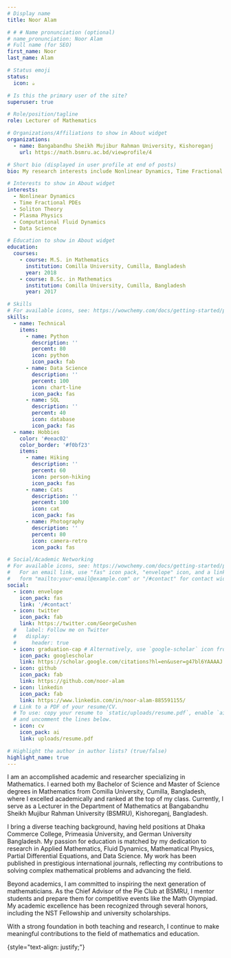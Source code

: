 ```yaml
---
# Display name
title: Noor Alam

# # # Name pronunciation (optional)
# name_pronunciation: Noor Alam
# Full name (for SEO)
first_name: Noor
last_name: Alam

# Status emoji
status:
  icon: ☕️

# Is this the primary user of the site?
superuser: true

# Role/position/tagline
role: Lecturer of Mathematics

# Organizations/Affiliations to show in About widget
organizations:
  - name: Bangabandhu Sheikh Mujibur Rahman University, Kishoreganj 
    url: https://math.bsmru.ac.bd/viewprofile/4

# Short bio (displayed in user profile at end of posts)
bio: My research interests include Nonlinear Dynamics, Time Fractional PDEs, Soliton Theory, Plasma Physics, Computational Fluid Dynamics, and Data Science.

# Interests to show in About widget
interests:
  - Nonlinear Dynamics
  - Time Fractional PDEs
  - Soliton Theory
  - Plasma Physics
  - Computational Fluid Dynamics
  - Data Science

# Education to show in About widget
education:
  courses:
    - course: M.S. in Mathematics
      institution: Comilla University, Cumilla, Bangladesh
      year: 2018
    - course: B.Sc. in Mathematics
      institution: Comilla University, Cumilla, Bangladesh
      year: 2017

# Skills
# For available icons, see: https://wowchemy.com/docs/getting-started/page-builder/#icons
skills:
  - name: Technical
    items:
      - name: Python
        description: ''
        percent: 80
        icon: python
        icon_pack: fab
      - name: Data Science
        description: ''
        percent: 100
        icon: chart-line
        icon_pack: fas
      - name: SQL
        description: ''
        percent: 40
        icon: database
        icon_pack: fas
  - name: Hobbies
    color: '#eeac02'
    color_border: '#f0bf23'
    items:
      - name: Hiking
        description: ''
        percent: 60
        icon: person-hiking
        icon_pack: fas
      - name: Cats
        description: ''
        percent: 100
        icon: cat
        icon_pack: fas
      - name: Photography
        description: ''
        percent: 80
        icon: camera-retro
        icon_pack: fas

# Social/Academic Networking
# For available icons, see: https://wowchemy.com/docs/getting-started/page-builder/#icons
#   For an email link, use "fas" icon pack, "envelope" icon, and a link in the
#   form "mailto:your-email@example.com" or "/#contact" for contact widget.
social:
  - icon: envelope
    icon_pack: fas
    link: '/#contact'
  - icon: twitter
    icon_pack: fab
    link: https://twitter.com/GeorgeCushen
  #   label: Follow me on Twitter
  #   display:
  #     header: true
  - icon: graduation-cap # Alternatively, use `google-scholar` icon from `ai` icon pack
    icon_pack: googlescholar
    link: https://scholar.google.com/citations?hl=en&user=g47bl6YAAAAJ
  - icon: github
    icon_pack: fab
    link: https://github.com/noor-alam
  - icon: linkedin
    icon_pack: fab
    link: https://www.linkedin.com/in/noor-alam-885591155/
  # Link to a PDF of your resume/CV.
  # To use: copy your resume to `static/uploads/resume.pdf`, enable `ai` icons in `params.yaml`,
  # and uncomment the lines below.
  - icon: cv
    icon_pack: ai
    link: uploads/resume.pdf

# Highlight the author in author lists? (true/false)
highlight_name: true
---
```


I am an accomplished academic and researcher specializing in Mathematics. I earned both my Bachelor of Science and Master of Science degrees in Mathematics from Comilla University, Cumilla, Bangladesh, where I excelled academically and ranked at the top of my class. Currently, I serve as a Lecturer in the Department of Mathematics at Bangabandhu Sheikh Mujibur Rahman University (BSMRU), Kishoreganj, Bangladesh.

I bring a diverse teaching background, having held positions at Dhaka Commerce College, Primeasia University, and German University Bangladesh. My passion for education is matched by my dedication to research in Applied Mathematics, Fluid Dynamics, Mathematical Physics, Partial Differential Equations, and Data Science. My work has been published in prestigious international journals, reflecting my contributions to solving complex mathematical problems and advancing the field.

Beyond academics, I am committed to inspiring the next generation of mathematicians. As the Chief Advisor of the Pie Club at BSMRU, I mentor students and prepare them for competitive events like the Math Olympiad. My academic excellence has been recognized through several honors, including the NST Fellowship and university scholarships.

With a strong foundation in both teaching and research, I continue to make meaningful contributions to the field of mathematics and education.

{style="text-align: justify;"}
